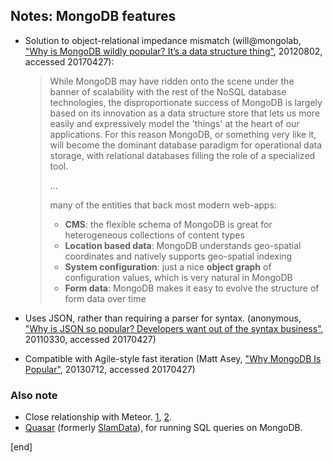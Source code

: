 ## Notes: MongoDB features

 * Solution to object-relational impedance mismatch (will@mongolab, ["Why is MongoDB wildly popular? It’s a data structure thing"](https://blog.mlab.com/2012/08/why-is-mongodb-wildly-popular/), 20120802, accessed 20170427):
 
   > While MongoDB may have ridden onto the scene under the banner of scalability with the rest of the NoSQL database technologies,  the disproportionate success of MongoDB is largely based on its innovation as a data structure store that lets us more easily and expressively model the 'things' at the heart of our applications. For this reason MongoDB, or something very like it, will become the dominant database paradigm for operational data storage, with relational databases filling the role of a specialized tool.
   >
   > …
   >
   > many of the entities that back most modern web-apps:
   >
   > * **CMS**: the flexible schema of MongoDB is great for heterogeneous collections of content types
   > * **Location based data**: MongoDB understands geo-spatial coordinates and natively supports geo-spatial indexing
   > * **System configuration**: just a nice **object graph** of configuration values, which is very natural in MongoDB
   > * **Form data**: MongoDB makes it easy to evolve the structure of form data over time

 * Uses JSON, rather than requiring a parser for syntax. (anonymous, ["Why is JSON so popular? Developers want out of the syntax business"](https://blog.mlab.com/2011/03/why-is-json-so-popular-developers-want-out-of-the-syntax-business/), 20110330, accessed 20170427)

 * Compatible with Agile-style fast iteration (Matt Asey, ["Why MongoDB Is Popular"](https://www.mongodb.com/blog/post/why-mongodb-popular), 20130712, accessed 20170427)

### Also note

 * Close relationship with Meteor. [1](https://www.meteor.com/articles/what-is-mongodb), [2](https://guide.meteor.com/collections.html).
 * [Quasar](https://github.com/quasar-analytics/quasar) (formerly [SlamData](https://blog.mlab.com/2014/10/run-sql-queries-on-mongolab/)), for running SQL queries on MongoDB.

[end]
